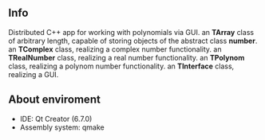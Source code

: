 ## Info
Distributed C++ app for working with polynomials via GUI.
an **TArray** class of arbitrary length, capable of storing objects of the abstract class **number**.
an **TComplex** class, realizing a complex number functionality.
an **TRealNumber** class, realizing a real number functionality.
an **TPolynom** class, realizing a polynom number functionality.
an **TInterface** class, realizing a GUI.

## About enviroment
- IDE: Qt Creator (6.7.0)
- Assembly system: qmake